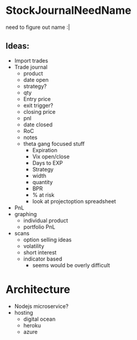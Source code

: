# StockJournalNeedName

need to figure out name :|


## Ideas:
* Import trades
* Trade journal
  * product
  * date open
  * strategy?
  * qty
  * Entry price
  * exit trigger?
  * closing price
  * pnl
  * date closed
  * RoC
  * notes
  * theta gang focused stuff
    * Expiration
    * Vix open/close
    * Days to EXP
    * Strategy
    * width
    * quantity
    * BPR
    * % at risk
    * look at projectoption spreadsheet
* PnL
* graphing
   * individual product
   * portfolio PnL
* scans
    * option selling ideas
    * volatility
    * short interest
    * indicator based 
        * seems would be overly difficult


# Architecture
  * Nodejs microservice?
  * hosting
    * digital ocean
    * heroku
    * azure
